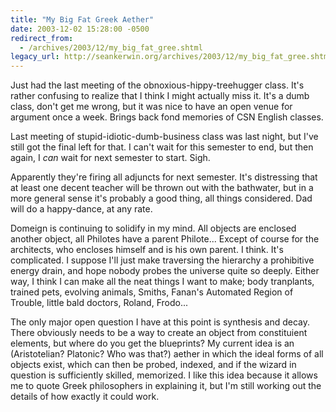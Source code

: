 ```yaml
---
title: "My Big Fat Greek Aether"
date: 2003-12-02 15:28:00 -0500
redirect_from:
  - /archives/2003/12/my_big_fat_gree.shtml
legacy_url: http://seankerwin.org/archives/2003/12/my_big_fat_gree.shtml
---
```

Just had the last meeting of the obnoxious-hippy-treehugger class. It's rather confusing to realize that I think I might actually miss it. It's a dumb class, don't get me wrong, but it was nice to have an open venue for argument once a week. Brings back fond memories of CSN English classes.

Last meeting of stupid-idiotic-dumb-business class was last night, but I've still got the final left for that. I can't wait for this semester to end, but then again, I _can_ wait for next semester to start. Sigh.

Apparently they're firing all adjuncts for next semester. It's distressing that at least one decent teacher will be thrown out with the bathwater, but in a more general sense it's probably a good thing, all things considered. Dad will do a happy-dance, at any rate.

Domeign is continuing to solidify in my mind. All objects are enclosed another object, all Philotes have a parent Philote... Except of course for the architects, who encloses himself and is his own parent. I think. It's complicated. I suppose I'll just make traversing the hierarchy a prohibitive energy drain, and hope nobody probes the universe quite so deeply. Either way, I think I can make all the neat things I want to make; body tranplants, trained pets, evolving animals, Smiths, Fanan's Automated Region of Trouble, little bald doctors, Roland, Frodo...

The only major open question I have at this point is synthesis and decay. There obviously needs to be a way to create an object from constituient elements, but where do you get the blueprints? My current idea is an (Aristotelian? Platonic? Who was that?) aether in which the ideal forms of all objects exist, which can then be probed, indexed, and if the wizard in question is sufficiently skilled, memorized. I like this idea because it allows me to quote Greek philosophers in explaining it, but I'm still working out the details of how exactly it could work.
